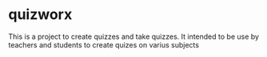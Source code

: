 # quizworx

This is a project to create quizzes and take quizzes. It intended to be use by teachers and students to create quizes on varius subjects
